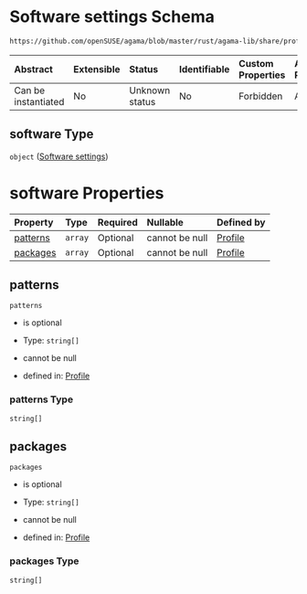 # Software settings Schema

```txt
https://github.com/openSUSE/agama/blob/master/rust/agama-lib/share/profile.schema.json#/properties/software
```



| Abstract            | Extensible | Status         | Identifiable | Custom Properties | Additional Properties | Access Restrictions | Defined In                                                          |
| :------------------ | :--------- | :------------- | :----------- | :---------------- | :-------------------- | :------------------ | :------------------------------------------------------------------ |
| Can be instantiated | No         | Unknown status | No           | Forbidden         | Allowed               | none                | [profile.schema.json\*](profile.schema.json "open original schema") |

## software Type

`object` ([Software settings](profile-properties-software-settings.md))

# software Properties

| Property              | Type    | Required | Nullable       | Defined by                                                                                                                                                                                                                  |
| :-------------------- | :------ | :------- | :------------- | :-------------------------------------------------------------------------------------------------------------------------------------------------------------------------------------------------------------------------- |
| [patterns](#patterns) | `array` | Optional | cannot be null | [Profile](profile-properties-software-settings-properties-list-of-patterns-to-install.md "https://github.com/openSUSE/agama/blob/master/rust/agama-lib/share/profile.schema.json#/properties/software/properties/patterns") |
| [packages](#packages) | `array` | Optional | cannot be null | [Profile](profile-properties-software-settings-properties-list-of-packages-to-install.md "https://github.com/openSUSE/agama/blob/master/rust/agama-lib/share/profile.schema.json#/properties/software/properties/packages") |

## patterns



`patterns`

* is optional

* Type: `string[]`

* cannot be null

* defined in: [Profile](profile-properties-software-settings-properties-list-of-patterns-to-install.md "https://github.com/openSUSE/agama/blob/master/rust/agama-lib/share/profile.schema.json#/properties/software/properties/patterns")

### patterns Type

`string[]`

## packages



`packages`

* is optional

* Type: `string[]`

* cannot be null

* defined in: [Profile](profile-properties-software-settings-properties-list-of-packages-to-install.md "https://github.com/openSUSE/agama/blob/master/rust/agama-lib/share/profile.schema.json#/properties/software/properties/packages")

### packages Type

`string[]`
